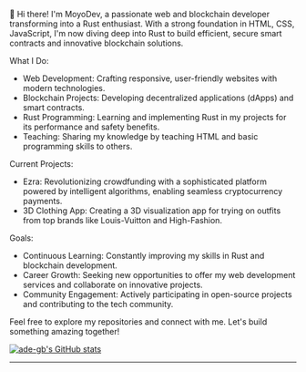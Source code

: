 

👋 Hi there! I'm MoyoDev, a passionate web and blockchain developer transforming into a Rust enthusiast. With a strong foundation in HTML, CSS, JavaScript, I'm now diving deep into Rust to build efficient, secure smart contracts and innovative blockchain solutions.

 What I Do:
- Web Development: Crafting responsive, user-friendly websites with modern technologies.
- Blockchain Projects: Developing decentralized applications (dApps) and smart contracts.
- Rust Programming: Learning and implementing Rust in my projects for its performance and safety benefits.
- Teaching: Sharing my knowledge by teaching HTML and basic programming skills to others.

 Current Projects:
- Ezra: Revolutionizing crowdfunding with a sophisticated platform powered by intelligent algorithms, enabling seamless cryptocurrency payments.
- 3D Clothing App: Creating a 3D visualization app for trying on outfits from top brands like Louis-Vuitton and High-Fashion.

 Goals:
- Continuous Learning: Constantly improving my skills in Rust and blockchain development.
- Career Growth: Seeking new opportunities to offer my web development services and collaborate on innovative projects.
- Community Engagement: Actively participating in open-source projects and contributing to the tech community.

Feel free to explore my repositories and connect with me. Let's build something amazing together!

[![ade-gb's GitHub stats](https://github-readme-stats.vercel.app/api?username=ade-gb)](https://github.com/anuraghazra/github-readme-stats)

---
